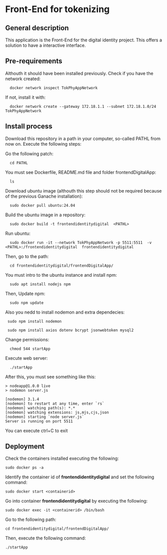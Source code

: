 # Front-End for tokenizing
## General description
  This application is the Front-End for the digital identity project. This offers a solution to have a interactive interface.

## Pre-requirements
  Althouth it should have been installed previously. Check if you have the network created:

    
      docker network inspect TokPhyAppNetwork

  If not, install it with:

    
      docker network create --gateway 172.18.1.1 --subnet 172.18.1.0/24 TokPhyAppNetwork

 
## Install process
  Download this repository in a path in your computer, so-called PATHL from now on.  Execute the following steps: 

  Go the following patch:
      
      cd PATHL  
  You must see Dockerfile, README.md file and folder frontendDigitalApp:
      
      ls 
  Download ubuntu image (althouth this step should not be required because of the previous Ganache installation):
      
      sudo docker pull ubuntu:24.04
    
  Build the ubuntu image in a repository:
      
      sudo docker build -t frontendidentitydigital  <PATHL>

  Run ubuntu: 
      
      sudo docker run -it --network TokPhyAppNetwork -p 5511:5511  -v  <PATHL>:/frontendidentitydigital  frontendidentitydigital
      

  Then, go to the path:
      
      cd frontendidentitydigital/frontendDigitalApp/

  You must intro to the ubuntu instance and install npm:
      
      sudo apt install nodejs npm
  
  Then, Update npm:
      
      sudo npm update
  
  
  Also you nedd to install nodemon and extra dependecies:
      
     sudo npm install nodemon

     sudo npm install axios dotenv bcrypt jsonwebtoken mysql2

  Change permissions:
      
      chmod 544 startApp

  Execute web server:
      
      ./startApp
  
  After this, you must see something like this:
    
    > nodeapp@1.0.0 live
    > nodemon server.js

    [nodemon] 3.1.4
    [nodemon] to restart at any time, enter `rs`
    [nodemon] watching path(s): *.*
    [nodemon] watching extensions: js,mjs,cjs,json
    [nodemon] starting `node server.js`
    Server is running on port 5511
    

  You can execute ctrl+C to exit

## Deployment
  
  Check the containers installed executing the following:
    
    sudo docker ps -a

  Identify the container id of **frontendidentitydigital** and set the following command:
    
    sudo docker start <containerid>

  Go into container **frontendidentitydigital** by executing the following:
    
    sudo docker exec -it <containerid> /bin/bash

  Go to the following path:
    
    cd frontendidentitydigital/frontendDigitalApp/

  Then, execute the following command:
    
    ./startApp
